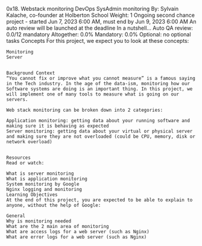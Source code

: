 0x18. Webstack monitoring
DevOps
SysAdmin
monitoring
 By: Sylvain Kalache, co-founder at Holberton School
  Weight: 1
   Ongoing second chance project - started Jun 7, 2023 6:00 AM, must end by Jun 9, 2023 6:00 AM
    An auto review will be launched at the deadline
    In a nutshell…
    Auto QA review: 0.0/12 mandatory
    Altogether:  0.0%
    Mandatory: 0.0%
    Optional: no optional tasks
    Concepts
    For this project, we expect you to look at these concepts:

    Monitoring
    Server


    Background Context
    “You cannot fix or improve what you cannot measure” is a famous saying in the Tech industry. In the age of the data-ism, monitoring how our Software systems are doing is an important thing. In this project, we will implement one of many tools to measure what is going on our servers.

    Web stack monitoring can be broken down into 2 categories:

    Application monitoring: getting data about your running software and making sure it is behaving as expected
    Server monitoring: getting data about your virtual or physical server and making sure they are not overloaded (could be CPU, memory, disk or network overload)


    Resources
    Read or watch:

    What is server monitoring
    What is application monitoring
    System monitoring by Google
    Nginx logging and monitoring
    Learning Objectives
    At the end of this project, you are expected to be able to explain to anyone, without the help of Google:

    General
    Why is monitoring needed
    What are the 2 main area of monitoring
    What are access logs for a web server (such as Nginx)
	What are error logs for a web server (such as Nginx)
